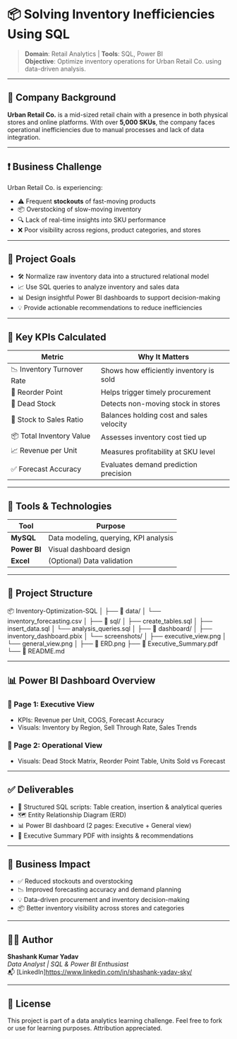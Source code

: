 # 📦 Solving Inventory Inefficiencies Using SQL

> **Domain**: Retail Analytics | **Tools**: SQL, Power BI  
> **Objective**: Optimize inventory operations for Urban Retail Co. using data-driven analysis.

---

## 🏢 Company Background

**Urban Retail Co.** is a mid-sized retail chain with a presence in both physical stores and online platforms. With over **5,000 SKUs**, the company faces operational inefficiencies due to manual processes and lack of data integration.

---

## ❗ Business Challenge

Urban Retail Co. is experiencing:

- ⚠️ Frequent **stockouts** of fast-moving products
- 📦 Overstocking of slow-moving inventory
- 🔍 Lack of real-time insights into SKU performance
- ❌ Poor visibility across regions, product categories, and stores

---

## 🎯 Project Goals

- 🛠 Normalize raw inventory data into a structured relational model  
- 📈 Use SQL queries to analyze inventory and sales data  
- 📊 Design insightful Power BI dashboards to support decision-making  
- 💡 Provide actionable recommendations to reduce inefficiencies  

---

## 🔑 Key KPIs Calculated

| Metric                          | Why It Matters                                   |
|---------------------------------|--------------------------------------------------|
| 📉 Inventory Turnover Rate      | Shows how efficiently inventory is sold         |
| 🛒 Reorder Point                | Helps trigger timely procurement                |
| 🧊 Dead Stock                   | Detects non-moving stock in stores              |
| 💸 Stock to Sales Ratio         | Balances holding cost and sales velocity        |
| 📦 Total Inventory Value        | Assesses inventory cost tied up                 |
| 📈 Revenue per Unit             | Measures profitability at SKU level             |
| ✅ Forecast Accuracy            | Evaluates demand prediction precision           |

---

## 🧰 Tools & Technologies

| Tool        | Purpose                             |
|-------------|-------------------------------------|
| **MySQL**   | Data modeling, querying, KPI analysis |
| **Power BI**| Visual dashboard design              |
| **Excel**   | (Optional) Data validation            |

---

## 📁 Project Structure

📦 Inventory-Optimization-SQL
│
├── 📂 data/
│ └── inventory_forecasting.csv
│
├── 📂 sql/
│ ├── create_tables.sql
│ ├── insert_data.sql
│ └── analysis_queries.sql
│
├── 📂 dashboard/
│ ├── inventory_dashboard.pbix
│ └── screenshots/
│ ├── executive_view.png
│ └── general_view.png
│
├── 📄 ERD.png
├── 📄 Executive_Summary.pdf
└── 📄 README.md


---

## 📊 Power BI Dashboard Overview

### 📌 Page 1: Executive View
- KPIs: Revenue per Unit, COGS, Forecast Accuracy
- Visuals: Inventory by Region, Sell Through Rate, Sales Trends

### 📌 Page 2: Operational View
- Visuals: Dead Stock Matrix, Reorder Point Table, Units Sold vs Forecast

---

## ✅ Deliverables

- 🧾 Structured SQL scripts: Table creation, insertion & analytical queries
- 🗺️ Entity Relationship Diagram (ERD)
- 📊 Power BI dashboard (2 pages: Executive + General view)
- 📄 Executive Summary PDF with insights & recommendations

---

## 🚀 Business Impact

- ✅ Reduced stockouts and overstocking
- 📉 Improved forecasting accuracy and demand planning
- 💡 Data-driven procurement and inventory decision-making
- 📦 Better inventory visibility across stores and categories

---

## 👨‍💻 Author

**Shashank Kumar Yadav**  
_Data Analyst | SQL & Power BI Enthusiast_  
📬 [LinkedIn]https://www.linkedin.com/in/shashank-yadav-sky/ 

---

## 📝 License

This project is part of a data analytics learning challenge. Feel free to fork or use for learning purposes. Attribution appreciated.


